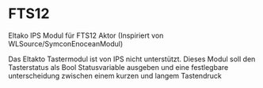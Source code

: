 # FTS12
Eltako IPS Modul für FTS12 Aktor (Inspiriert von WLSource/SymconEnoceanModul)

Das Eltakto Tastermodul ist von IPS nicht unterstützt. Dieses Modul soll den Tasterstatus als Bool Statusvariable ausgeben und eine festlegbare unterscheidung zwischen einem kurzen und langem Tastendruck
